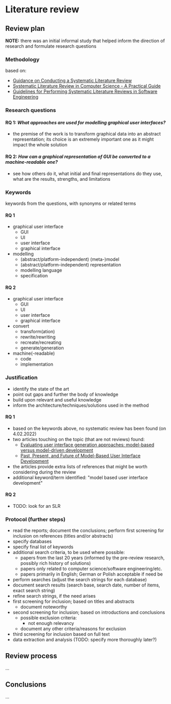 # Literature review
## Review plan
**NOTE:** there was an initial informal study that helped inform the direction of research and formulate research questions

### Methodology
based on:
- [Guidance on Conducting a Systematic Literature Review](https://doi.org/10.1177/0739456X17723971)
- [Systematic Literature Review in Computer Science - A Practical Guide](http://dx.doi.org/10.13140/RG.2.2.35453.87524)
- [Guidelines for Performing Systematic Literature Reviews in Software Engineering](https://www.researchgate.net/publication/258968007_Kitchenham_B_Guidelines_for_performing_Systematic_Literature_Reviews_in_software_engineering_EBSE_Technical_Report_EBSE-2007-01)

### Research questions
#### RQ 1: _What approaches are used for modelling graphical user interfaces?_
- the premise of the work is to transform graphical data into an abstract representation; its choice is an extremely important one as it might impact the whole solution

#### RQ 2: _How can a graphical representation of GUI be converted to a machine-readable one?_
- see how others do it, what initial and final representations do they use, what are the results, strengths, and limitations

### Keywords
keywords from the questions, with synonyms or related terms

#### RQ 1
- graphical user interface
	- GUI
	- UI
	- user interface
	- graphical interface
- modelling
	- (abstract/platform-independent) (meta-)model
	- (abstract/platform-independent) representation
	- modelling language
	- specification

#### RQ 2
- graphical user interface
	- GUI
	- UI
	- user interface
	- graphical interface
- convert
	- transform(ation)
	- rewrite/rewriting
	- recreate/recreating
	- generate/generation
- machine(-readable)
	- code
	- implementation

### Justification
- identify the state of the art
- point out gaps and further the body of knowledge
- build upon relevant and useful knowledge
- inform the architecture/techniques/solutions used in the method

#### RQ 1
- based on the keywords above, no systematic review has been found (on 4.02.2022)
- two articles touching on the topic (that are not reviews) found:
	- [Evaluating user interface generation approaches: model-based versus model-driven development](https://doi.org/10.1007/s10270-018-0698-x)
	- [Past, Present, and Future of Model-Based User Interface Development](http://dx.doi.org/10.1524/icom.2011.0026)
- the articles provide extra lists of references that might be worth considering during the review
- additional keyword/term identified: "model based user interface development"

#### RQ 2
- TODO: look for an SLR

### Protocol (further steps)
- read the reports; document the conclusions; perform first screening for inclusion on references (titles and/or abstracts)
- specify databases
- specify final list of keywords
- additional search criteria, to be used where possible:
	- papers from the last 20 years (informed by the pre-review research, possibly rich history of solutions)
	- papers only related to computer science/software engineering/etc.
	- papers primarily in English; German or Polish acceptable if need be
- perform searches (adjust the search strings for each database)
- document search results (search base, search date, number of items, exact search string)
- refine search strings, if the need arises
- first screening for inclusion; based on titles and abstracts
	- document noteworthy 
- second screening for inclusion; based on introductions and conclusions
	- possible exclusion criteria:
		- not enough relevancy
	- document any other criteria/reasons for exclusion
- third screening for inclusion based on full text
- data extraction and analysis (TODO: specify more thoroughly later?)

## Review process
...

## Conclusions
...